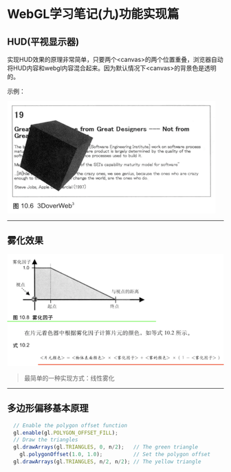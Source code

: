 # WebGL学习笔记\(九\)功能实现篇

## HUD\(平视显示器\)

实现HUD效果的原理非常简单，只要两个&lt;canvas&gt;的两个位置重叠，浏览器自动将HUD内容和webgl内容混合起来。因为默认情况下&lt;canvas&gt;的背景色是透明的。

示例：

![](/assets/import.png)

---

## 雾化效果

![](/assets/im1port.png)

> 最简单的一种实现方式：线性雾化

---

## 多边形偏移基本原理

```js
  // Enable the polygon offset function
  gl.enable(gl.POLYGON_OFFSET_FILL);
  // Draw the triangles
  gl.drawArrays(gl.TRIANGLES, 0, n/2);   // The green triangle
    gl.polygonOffset(1.0, 1.0);          // Set the polygon offset
  gl.drawArrays(gl.TRIANGLES, n/2, n/2); // The yellow triangle
```



